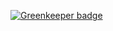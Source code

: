 

[![Greenkeeper badge](https://badges.greenkeeper.io/LiamDotPro/Express-application-learning.svg)](https://greenkeeper.io/)
